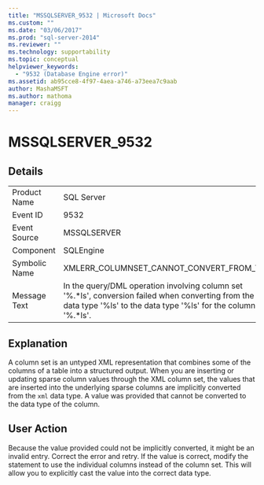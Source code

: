 ```yaml
---
title: "MSSQLSERVER_9532 | Microsoft Docs"
ms.custom: ""
ms.date: "03/06/2017"
ms.prod: "sql-server-2014"
ms.reviewer: ""
ms.technology: supportability
ms.topic: conceptual
helpviewer_keywords: 
  - "9532 (Database Engine error)"
ms.assetid: ab95cce8-4f97-4aea-a746-a73eea7c9aab
author: MashaMSFT
ms.author: mathoma
manager: craigg
---
```

# MSSQLSERVER_9532
    
## Details  
  
|||  
|-|-|  
|Product Name|SQL Server|  
|Event ID|9532|  
|Event Source|MSSQLSERVER|  
|Component|SQLEngine|  
|Symbolic Name|XMLERR_COLUMNSET_CANNOT_CONVERT_FROM_TO|  
|Message Text|In the query/DML operation involving  column set '%.*ls', conversion failed when converting from the data type '%ls' to the data type '%ls' for the column '%.\*ls'.|  
  
## Explanation  
 A column set is an untyped XML representation that combines some of the columns of a table into a structured output. When you are inserting or updating sparse column values through the XML column set, the values that are inserted into the underlying sparse columns are implicitly converted from the `xml` data type. A value was provided that cannot be converted to the data type of the column.  
  
## User Action  
 Because the value provided could not be implicitly converted, it might be an invalid entry. Correct the error and retry. If the value is correct, modify the statement to use the individual columns instead of the column set. This will allow you to explicitly cast the value into the correct data type.  
  
  
